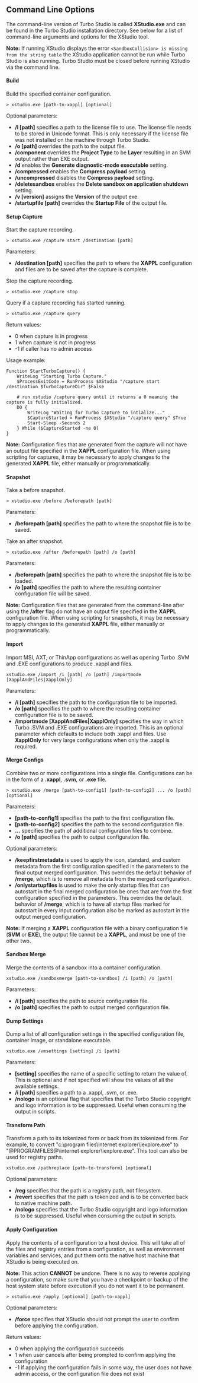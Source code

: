 ## Command Line Options

The command-line version of Turbo Studio is called **XStudio.exe** and can be found in the Turbo Studio installation directory. See below for a list of command-line arguments and options for the XStudio tool.

**Note:** If running XStudio displays the error `<SandboxCollision> is missing from the string table` the XStudio application cannot be run while Turbo Studio is also running. Turbo Studio must be closed before running XStudio via the command line.

#### Build

Build the specified container configuration.

`> xstudio.exe [path-to-xappl] [optional]`

Optional parameters:
- **/l [path]** specifies a path to the license file to use. The license file needs to be stored in Unicode format. This is only necessary if the license file was not installed on the machine through Turbo Studio.
- **/o [path]** overrides the path to the output file.
- **/component** overrides the **Project Type** to be **Layer** resulting in an SVM output rather than EXE output.
- **/d** enables the **Generate diagnostic-mode executable** setting.
- **/compressed** enables the **Compress payload** setting.
- **/uncompressed** disables the **Compress payload** setting.
- **/deletesandbox** enables the **Delete sandbox on application shutdown** setting.
- **/v [version]** assigns the **Version** of the output exe.
- **/startupfile [path]** overrides the **Startup File** of the output file.

#### Setup Capture

Start the capture recording.

`> xstudio.exe /capture start /destination [path]`

Parameters:

- **/destination [path]** specifies the path to where the **XAPPL** configuration and files are to be saved after the capture is complete.

Stop the capture recording. 

`> xstudio.exe /capture stop`

Query if a capture recording has started running.

`> xstudio.exe /capture query`

Return values:
 - 0 when capture is in progress
 - 1 when capture is not in progress
 - -1 if caller has no admin access

Usage example:
```
Function StartTurboCapture() {
    WriteLog "Starting Turbo Capture."
    $ProcessExitCode = RunProcess $XStudio "/capture start /destination $TurboCaptureDir" $False

    # run xstudio /capture query until it returns a 0 meaning the capture is fully initialized.
    DO {  
        WriteLog "Waiting for Turbo Capture to intialize..."
        $CaptureStarted = RunProcess $XStudio "/capture query" $True
        Start-Sleep -Seconds 2
    } While ($CaptureStarted -ne 0)
}
```

**Note:** Configuration files that are generated from the capture will not have an output file specified in the **XAPPL** configuration file. When using scripting for captures, it may be necessary to apply changes to the generated **XAPPL** file, either manually or programmatically.

#### Snapshot

Take a before snapshot.

`> xstudio.exe /before /beforepath [path]`

Parameters:
- **/beforepath [path]** specifies the path to where the snapshot file is to be saved.

Take an after snapshot.

`> xstudio.exe /after /beforepath [path] /o [path]`

Parameters:
- **/beforepath [path]** specifies the path to where the snapshot file is to be loaded.
- **/o [path]** specifies the path to where the resulting container configuration file will be saved.

**Note:** Configuration files that are generated from the command-line after using the **/after** flag do not have an output file specified in the **XAPPL** configuration file. When using scripting for snapshots, it may be necessary to apply changes to the generated **XAPPL** file, either manually or programmatically.

#### Import

Import MSI, AXT, or ThinApp configurations as well as opening Turbo .SVM and .EXE configurations to produce .xappl and files.

`xstudio.exe /import /i [path] /o [path] /importmode [XapplAndFiles|XapplOnly]`

Parameters:
- **/i [path]** specifies the path to the configuration file to be imported.
- **/o [path]** specifies the path to where the resulting container configuration file is to be saved.
- **/importmode [XapplAndFiles|XapplOnly]** specifies the way in which Turbo .SVM and .EXE configurations are imported. This is an optional parameter which defaults to include both .xappl and files. Use **XapplOnly** for very large configurations when only the .xappl is required.

#### Merge Configs
Combine two or more configurations into a single file. Configurations can be in the form of a **.xappl**, **.svm**, or **.exe** file.

`> xstudio.exe /merge [path-to-config1] [path-to-config2] ... /o [path] [optional]`

Parameters:

- **[path-to-config1]** specifies the path to the first configuration file.
- **[path-to-config2]** specifies the path to the second configuration file.
- **...** specifies the path of additional configuration files to combine.
- **/o [path]** specifies the path to output configuration file.

Optional parameters:

- **/keepfirstmetadata** is used to apply the icon, standard, and custom metadata from the first configuration specified in the parameters to the final output merged configuration. This overrides the default behavior of **/merge**, which is to remove all metadata from the merged configuration.
- **/onlystartupfiles** is used to make the only startup files that can autostart in the final merged configuration be ones that are from the first configuration specified in the parameters. This overrides the default behavior of **/merge**, which is to have all startup files marked for autostart in every input configuration also be marked as autostart in the output merged configuration.

**Note:** If merging a **XAPPL** configuration file with a binary configuration file (**SVM** or **EXE**), the output file cannot be a **XAPPL**, and must be one of the other two.

#### Sandbox Merge

Merge the contents of a sandbox into a container configuration.

`xstudio.exe /sandboxmerge [path-to-sandbox] /i [path] /o [path]`

Parameters:
- **/i [path]** specifies the path to source configuration file.
- **/o [path]** specifies the path to output merged configuration file.

#### Dump Settings

Dump a list of all configuration settings in the specified configuration file, container image, or standalone executable.

`xstudio.exe /vmsettings [setting] /i [path]`

Parameters:
- **[setting]** specifies the name of a specific setting to return the value of. This is optional and if not specified will show the values of all the available settings.
- **/i [path]** specifies a path to a .xappl, .svm, or .exe.
- **/nologo** is an optional flag that specifies that the Turbo Studio copyright and logo information is to be suppressed. Useful when consuming the output in scripts.

#### Transform Path

Transform a path to its tokenized form or back from its tokenized form. For example, to convert "c:\program files\internet explorer\iexplore.exe" to "@PROGRAMFILES@\internet explorer\iexplore.exe". This tool can also be used for registry paths.

`xstudio.exe /pathreplace [path-to-transform] [optional]`

Optional parameters:
- **/reg** specifies that the path is a registry path, not filesystem.
- **/revert** specifies that the path is tokenized and is to be converted back to native machine path. 
- **/nologo** specifies that the Turbo Studio copyright and logo information is to be suppressed. Useful when consuming the output in scripts.

#### Apply Configuration

Apply the contents of a configuration to a host device. This will take all of the files and registry entries from a configuration, as well as environment variables and services, and put them onto the native host machine that XStudio is being executed on.

**Note:** This action **CANNOT** be undone. There is no way to reverse applying a configuration, so make sure that you have a checkpoint or backup of the host system state before execution if you do not want it to be permanent.

`> xstudio.exe /apply [optional] [path-to-xappl]`

Optional parameters:

- **/force** specifies that XStudio should not prompt the user to confirm before applying the configuration.

Return values:
 - 0 when applying the configuration succeeds
 - 1 when user cancels after being prompted to confirm applying the configuration
 - -1 if applying the configuration fails in some way, the user does not have admin access, or the configuration file does not exist

